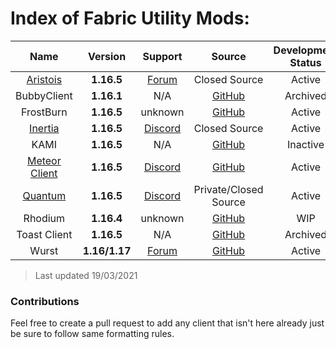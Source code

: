 # Index of Fabric Utility Mods:

| Name | Version | Support | Source | Development Status |
|:-:|:-:|:-:|:-:|:-:|
| [Aristois](https://aristois.net/) | **1.16.5** | [Forum](https://discuss.aristois.net/) | Closed Source | Active |
| BubbyClient | **1.16.1** | N/A | [GitHub](https://github.com/BubbyRoosh1/BubbyClient-Fabric-1.16) | Archived |
| FrostBurn | **1.16.5** | unknown | [GitHub](https://github.com/evaan/FrostBurn) | Active |
| [Inertia](https://inertiaclient.com/) | **1.16.5** | [Discord](https://discord.com/invite/ZyMKgSm) | Closed Source | Active |
| KAMI | **1.16.5** | N/A | [GitHub](https://github.com/zeroeightysix/KAMI) | Inactive |
| [Meteor Client](https://meteorclient.com/) | **1.16.5** | [Discord](https://discord.com/invite/bBGQZvd) | [GitHub](https://github.com/MeteorDevelopment/meteor-client) | Active |
| [Quantum](http://quantumclient.org/) |  **1.16.5**  | [Discord](https://discord.gg/DC358waTEZ) | Private/Closed Source | Active |
| Rhodium | **1.16.4** | unknown | [GitHub](https://github.com/IUDevman/Rhodium) | WIP |
| Toast Client | **1.16.5** | N/A | [GitHub](https://github.com/RemainingToast/toastclient) | Archived |
| Wurst | **1.16/1.17** | [Forum](https://www.wurstclient.net/tutorials/) | [GitHub](https://github.com/Wurst-Imperium/Wurst7) | Active |

> Last updated 19/03/2021

### Contributions  
Feel free to create a pull request to add any client that isn't here already just be sure to follow same formatting rules.
